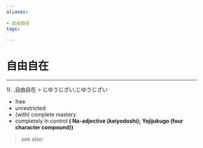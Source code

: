 ```yaml
---
aliases:
    
- 自由自在
tags:
    
---
```


# 自由自在
---
1).
,自由自在 > じゆうじざい,じゆうじざい

- free
- unrestricted
- (with) complete mastery
- completely in control
**( Na-adjective (keiyodoshi); Yojijukugo (four character compound))**
> see also: 
            